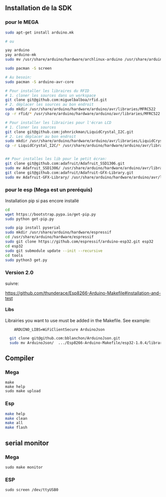 ## Installation de la SDK
### pour le MEGA
```Bash
sudo apt-get install arduino.mk

# ou 

yay arduino
yay arduino-mk
sudo mv /usr/share/arduino/hardware/archlinux-arduino /usr/share/arduino/hardware/arduino

sudo pacman -S screen

# Au besoin:
sudo pacman -S arduino-avr-core

# Pour installer les libraires du RFID
# 1. cloner les sources dans un workspace
git clone git@github.com:miguelbalboa/rfid.git
# 2. déplacer les sources au bon endroit
sudo mkdir /usr/share/arduino/hardware/arduino/avr/libraries/MFRC522
cp -r rfid/* /usr/share/arduino/hardware/arduino/avr/libraries/MFRC522

# Pour installer les librairies pour l'écran LCD
# 1. Cloner les sources
git clone git@github.com:johnrickman/LiquidCrystal_I2C.git
# 2. Les déplacer au bon endroit
sudo mkdir /usr/share/arduino/hardware/arduino/avr/libraries/LiquidCrystal_I2C
cp -r LiquidCrystal_I2C/* /usr/share/arduino/hardware/arduino/avr/libraries/LiquidCrystal_I2C


## Pour installes les lib pour le petit écran:
git clone git@github.com:adafruit/Adafruit_SSD1306.git
sudo mv Adafruit_SSD1306/ /usr/share/arduino/hardware/arduino/avr/libraries/
git clone git@github.com:adafruit/Adafruit-GFX-Library.git
sudo mv Adafruit-GFX-Library/ /usr/share/arduino/hardware/arduino/avr/libraries/Adafruit_GFX

```
### pour le esp (Mega est un preréquis)
Installation pip si pas encore installé
```Bash
cd
wget https://bootstrap.pypa.io/get-pip.py
sudo python get-pip.py
```

```Bash
sudo pip install pyserial
sudo mkdir /usr/share/arduino/hardware/espressif
cd /usr/share/arduino/hardware/espressif
sudo git clone https://github.com/espressif/arduino-esp32.git esp32
cd esp32
sudo git submodule update --init --recursive
cd tools
sudo python3 get.py
```

### Version 2.0

suivre:

https://github.com/thunderace/Esp8266-Arduino-Makefile#installation-and-test

#### Libs

Librairies you want to use must be added in the Makefile. See example:

```
    ARDUINO_LIBS=WiFiClientSecure ArduinoJson
```

```Bash
  git clone git@github.com:bblanchon/ArduinoJson.git
  sudo mv ArduinoJson/  .../Esp8266-Arduino-Makefile/esp32-1.0.4/libraries/
```

## Compiler

### Mega
```
make
make help
sudo make upload
```

### Esp
```Bash
make help
make clean
make all
make flash
```

## serial monitor

### Mega

```
sudo make monitor
```



### ESP

```
sudo screen /dev/ttyUSB0
```

